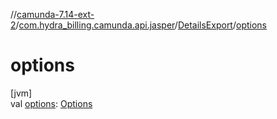 //[camunda-7.14-ext-2](../../../index.md)/[com.hydra_billing.camunda.api.jasper](../index.md)/[DetailsExport](index.md)/[options](options.md)

# options

[jvm]\
val [options](options.md): [Options](../-options/index.md)
